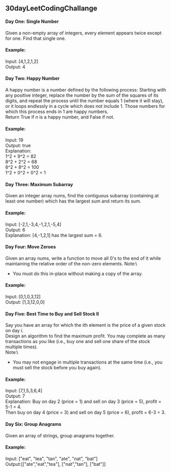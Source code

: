 ## 30dayLeetCodingChallange

#### Day One: Single Number
Given a non-empty array of integers, every element appears twice except for one. Find that single one.
#### Example:
Input: [4,1,2,1,2]\
Output: 4

#### Day Two: Happy Number
A happy number is a number defined by the following process: Starting with any positive integer, replace the number by the sum of the squares of its digits, and repeat the process until the number equals 1 (where it will stay), or it loops endlessly in a cycle which does not include 1. Those numbers for which this process ends in 1 are happy numbers.\
Return True if n is a happy number, and False if not.
#### Example:
Input: 19\
Output: true\
Explanation:\
1^2 + 9^2 = 82\
8^2 + 2^2 = 68\
6^2 + 8^2 = 100\
1^2 + 0^2 + 0^2 = 1

#### Day Three: Maximum Subarray
Given an integer array nums, find the contiguous subarray (containing at least one number) which has the largest sum and return its sum.
#### Example:
Input: [-2,1,-3,4,-1,2,1,-5,4]\
Output: 6\
Explanation: [4,-1,2,1] has the largest sum = 6.

#### Day Four: Move Zeroes
Given an array nums, write a function to move all 0's to the end of it while maintaining the relative order of the non-zero elements.
Note:\
- You must do this in-place without making a copy of the array.

#### Example:
Input: [0,1,0,3,12]\
Output: [1,3,12,0,0]

#### Day Five: Best Time to Buy and Sell Stock II
Say you have an array for which the ith element is the price of a given stock on day i.\
Design an algorithm to find the maximum profit. You may complete as many transactions as you like (i.e., buy one and sell one share of the stock multiple times).\
Note:\
- You may not engage in multiple transactions at the same time (i.e., you must sell the stock before you buy again).

#### Example:
Input: [7,1,5,3,6,4]\
Output: 7\
Explanation: Buy on day 2 (price = 1) and sell on day 3 (price = 5), profit = 5-1 = 4.\
Then buy on day 4 (price = 3) and sell on day 5 (price = 6), profit = 6-3 = 3.
#### Day Six: Group Anagrams
Given an array of strings, group anagrams together.
#### Example:
Input: ["eat", "tea", "tan", "ate", "nat", "bat"]\
Output:[["ate","eat","tea"], ["nat","tan"], ["bat"]]